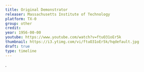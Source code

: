 ```yaml
---
title: Original Demonstrator
releaser: Massachusetts Institute of Technology
platform: TX-0
group: other
credit:
year: 1956-00-00
youtube: https://www.youtube.com/watch?v=ftuO31oEr5k
thumbnail: https://i3.ytimg.com/vi/ftuO31oEr5k/hqdefault.jpg
draft: true
type: timeline
---
```



.